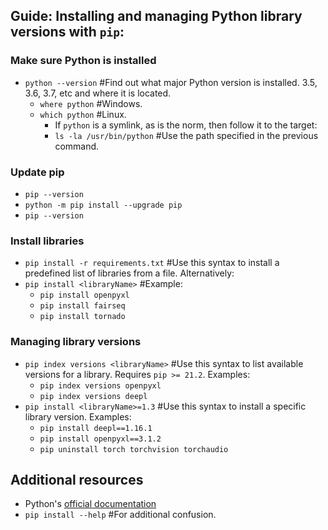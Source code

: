 ##  Guide: Installing and managing Python library versions with `pip`:

### Make sure Python is installed

- `python --version` #Find out what major Python version is installed. 3.5, 3.6, 3.7, etc and where it is located.
    - `where python` #Windows.
    - `which python` #Linux.
        - If `python` is a symlink, as is the norm, then follow it to the target:
        - `ls -la /usr/bin/python` #Use the path specified in the previous command.

### Update pip

- `pip --version`
- `python -m pip install --upgrade pip` 
- `pip --version`

### Install libraries

- `pip install -r requirements.txt` #Use this syntax to install a predefined list of libraries from a file. Alternatively:
- `pip install <libraryName>` #Example:
    - `pip install openpyxl`
    - `pip install fairseq`
    - `pip install tornado`

### Managing library versions

- `pip index versions <libraryName>`  #Use this syntax to list available versions for a library. Requires `pip >= 21.2`. Examples:
    - `pip index versions openpyxl`
    - `pip index versions deepl`
- `pip install <libraryName>=1.3` #Use this syntax to install a specific library version. Examples:
    - `pip install deepl==1.16.1`
    - `pip install openpyxl==3.1.2`
    - `pip uninstall torch torchvision torchaudio`

## Additional resources

- Python's [official documentation](//docs.python.org/3/installing/index.html)
- `pip install --help`      #For additional confusion.
